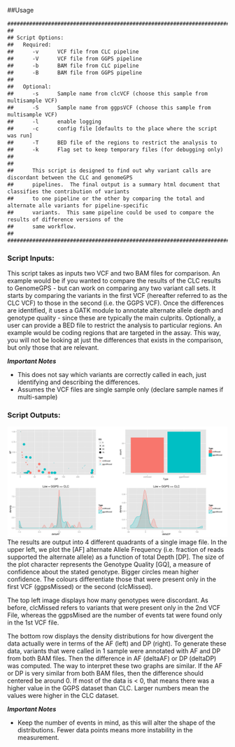 ##Usage
```
##########################################################################################################
##
## Script Options:
##   Required:
##      -v      VCF file from CLC pipeline
##      -V      VCF file from GGPS pipeline
##      -b      BAM file from CLC pipeline
##      -B      BAM file from GGPS pipeline
##
##   Optional:
##      -s      Sample name from clcVCF (choose this sample from multisample VCF)
##      -S      Sample name from ggpsVCF (choose this sample from multisample VCF)
##      -l      enable logging
##      -c      config file [defaults to the place where the script was run]
##      -T      BED file of the regions to restrict the analysis to
##      -k      Flag set to keep temporary files (for debugging only)
##
##
##      This script is designed to find out why variant calls are discordant between the CLC and genomeGPS
##      pipelines.  The final output is a summary html document that classifies the contribution of variants
##      to one pipeline or the other by comparing the total and alternate alle variants for pipeline-specific
##      variants.  This same pipeline could be used to compare the results of difference versions of the
##      same workflow.
##
#########################################################################################################

```

### Script Inputs:
This script takes as inputs two VCF and two BAM files for comparison.  An example would be if you wanted to compare the results of the CLC results to GenomeGPS - but can work on comparing any two variant call sets.  It starts by comparing the variants in the first VCF (hereafter referred to as the CLC VCF) to those in the second (i.e. the GGPS VCF).  Once the differences are identified, it uses a GATK module to annotate alternate allele depth and genotype quality - since these are typically the main culprits.  Optionally, a user can provide a BED file to restrict the analysis to particular regions.  An example would be coding regions that are targeted in the assay.  This way, you will not be looking at just the differences that exists in the comparison, but only those that are relevant.  

**_Important Notes_**
* This does not say which variants are correctly called in each, just identifying and describing the differences.
* Assumes the VCF files are single sample only (declare sample names if multi-sample)


### Script Outputs:
![An image should be displayed here](https://github.com/Steven-N-Hart/CGSL-scripts/blob/master/DifferenceAssessment/images/DifferenceAssessment.png "Output image file")
The results are output into 4 different quadrants of a single image file.  In the upper left, we plot the [AF] alternate Allele Frequency (i.e. fraction of reads supported the alternate allele) as a function of total Depth [DP].  The size of the plot character represents the Genotype Quality [GQ], a measure of confidence about the stated genotype.  Bigger circles mean higher confidence.  The colours differentiate those that were present only in the first VCF (ggpsMissed) or the second (clcMissed).

The top left image displays how many genotypes were discordant.  As before, clcMissed refers to variants that were present only in the 2nd VCF File, whereas the ggpsMised are the number of events tat were found only in the 1st VCF file.

The bottom row displays the density distributions for how divergent the data actually were in terms of the AF (left) and DP (right).  To generate these data, variants that were called in 1 sample were annotated with AF and DP from both BAM files.  Then the difference in AF (deltaAF) or DP (deltaDP) was computed.  The way to interpret these two graphs are similar.  If the AF or DP is very similar from both BAM files, then the difference should centered be around 0.  If most of the data is < 0, that means there was a higher value in the GGPS dataset than CLC.  Larger numbers mean the values were higher in the CLC dataset.

**_Important Notes_**
* Keep the number of events in mind, as this will alter the shape of the distributions.  Fewer data points means more instability in the measurement.


